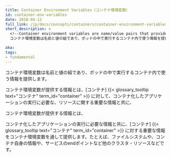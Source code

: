 ```yaml
---
title: Container Environment Variables（コンテナ環境変数）
id: container-env-variables
date: 2018-04-12
full_link: /jp/docs/concepts/containers/container-environment-variables.md
short_description: >
  <!--Container environment variables are name/value pairs that provide useful information into containers running in a Pod.-->
  コンテナ環境変数は名前と値の組であり、ポッドの中で実行するコンテナ内で使う情報を提供します。

aka: 
tags:
- fundamental
---
```

 <!--Container environment variables are name/value pairs that provide useful information into containers running in a Pod.-->
 コンテナ環境変数は名前と値の組であり、ポッドの中で実行するコンテナ内で使う情報を提供します。

<!--more--> 

<!--
Container environment variables provide information that is required by the running containerized applications along with information about important resources to the [Containers] {{< glossary_tooltip text="Containers" term_id="container" >}}. For example, file system, information about the container itself and other cluster resources such as service endpoints, etc.
-->
コンテナ環境変数が提供する情報とは、[コンテナ] {{< glossary_tooltip text="コンテナ" term_id="container" >}} に対して、コンテナ化したアプリケーションの実行に必要な、リソースに関する重要な情報と共に、

コンテナ環境変数が提供する情報とは、


コンテナ化したアプリケーションの実行に必要な情報と共に、[コンテナ] {{< glossary_tooltip text="コンテナ" term_id="container" >}} に対する重要な情報をコンテナ環境変数を通して提供します。たとえば、ファイルシステムや、コンテナ自身の情報や、サービスのendポイントなど他のクラスタ・リソースなどです。